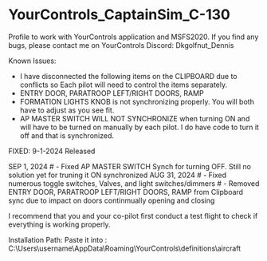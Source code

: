 # YourControls_CaptainSim_C-130
Profile to work with YourControls application and MSFS2020. If you find any bugs, please contact me on YourControls Discord: Dkgolfnut_Dennis

Known Issues:

 - I have disconnected the following items on the CLIPBOARD due to conflicts so Each pilot will need to control the items separately. 
 - ENTRY DOOR, PARATROOP LEFT/RIGHT DOORS, RAMP
 - FORMATION LIGHTS KNOB is not synchronizing properly. You will both have to adjust as you see fit.
 - AP MASTER SWITCH WILL NOT SYNCHRONIZE when turning ON and will have to be turned on manually by each pilot. I do have code to turn it off and that is synchronized.

FIXED: 9-1-2024 Released

SEP 1, 2024
    # - Fixed AP MASTER SWITCH Synch for turning OFF. Still no solution yet for truning it ON synchronized
AUG 31, 2024
    # - Fixed numerous toggle switches, Valves, and light switches/dimmers
    # - Removed ENTRY DOOR, PARATROOP LEFT/RIGHT DOORS, RAMP from Clipboard sync due to impact on doors continmually opening and closing

I recommend that you and your co-pilot first conduct a test flight to check if everything is working properly.

Installation Path: Paste it into : C:\Users\username\AppData\Roaming\YourControls\definitions\aircraft
